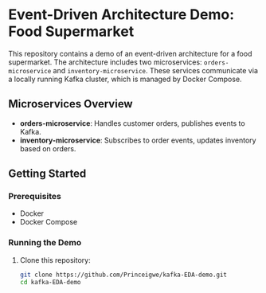 # Event-Driven Architecture Demo: Food Supermarket

This repository contains a demo of an event-driven architecture for a food supermarket. The architecture includes two microservices: `orders-microservice` and `inventory-microservice`. These services communicate via a locally running Kafka cluster, which is managed by Docker Compose.

## Microservices Overview

- **orders-microservice**: Handles customer orders, publishes events to Kafka.
- **inventory-microservice**: Subscribes to order events, updates inventory based on orders.

## Getting Started

### Prerequisites

- Docker
- Docker Compose

### Running the Demo

1. Clone this repository:
   ```bash
   git clone https://github.com/Princeigwe/kafka-EDA-demo.git
   cd kafka-EDA-demo
